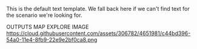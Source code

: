 This is the default text template. We fall back here if we can't find text for the scenario we're looking for.

OUTPUTS
MAP
EXPLORE
IMAGE
https://cloud.githubusercontent.com/assets/306782/4651981/c44bd396-54a0-11e4-8fb9-22e9e2bf0ca8.png